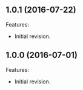 <!--
	Markdown
-->
<!--
Changelog template:

## Revision (YYYY-mm-dd)
Features:
  - List here the new features.
  
Bugfixes:
  - List here the bug fixes.
-->

  
## 1.0.1 (2016-07-22)
Features:
  - Initial revision.

  ## 1.0.0 (2016-07-01)
Features:
  - Initial revision.

